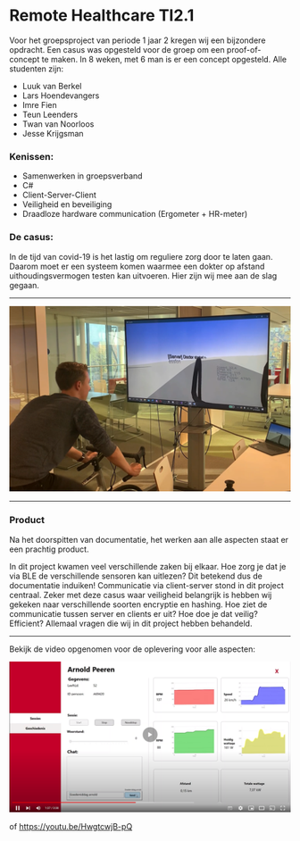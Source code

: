 # Remote Healthcare TI2.1

Voor het groepsproject van periode 1 jaar 2 kregen wij een bijzondere opdracht.
Een casus was opgesteld voor de groep om een proof-of-concept te maken.
In 8 weken, met 6 man is er een concept opgesteld. Alle studenten zijn:
- Luuk van Berkel
- Lars Hoendevangers
- Imre Fien
- Teun Leenders
- Twan van Noorloos
- Jesse Krijgsman

### Kenissen:
- Samenwerken in groepsverband
- C#
- Client-Server-Client
- Veiligheid en beveiliging
- Draadloze hardware communication (Ergometer + HR-meter)

### De casus:
In de tijd van covid-19 is het lastig om reguliere zorg door te laten gaan. Daarom moet er een systeem komen waarmee een 
dokter op afstand uithoudingsvermogen testen kan uitvoeren. Hier zijn wij mee aan de slag gegaan.


---
![Image Biking](readmeRes/images/imh_RH_biking.png)

---
### Product
Na het doorspitten van documentatie, het werken aan alle aspecten staat er een prachtig product.

In dit project kwamen veel verschillende zaken bij elkaar. Hoe zorg je dat je via BLE de verschillende sensoren kan uitlezen?
Dit betekend dus de documentatie induiken! Communicatie via client-server stond in dit project centraal.
Zeker met deze casus waar veiligheid belangrijk is hebben wij gekeken naar verschillende soorten encryptie en hashing.
Hoe ziet de communicatie tussen server en clients er uit? Hoe doe je dat veilig? Efficient? Allemaal vragen die wij in dit project
hebben behandeld.

---
Bekijk de video opgenomen voor de oplevering voor alle aspecten:


[![Demo Video](readmeRes/images/img_RH_demo.png)](https://youtu.be/HwgtcwjB-pQ)

of https://youtu.be/HwgtcwjB-pQ

